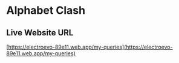 # Alphabet Clash


## Live Website URL

[https://electroevo-89e11.web.app/my-queries](https://electroevo-89e11.web.app/my-queries) 
